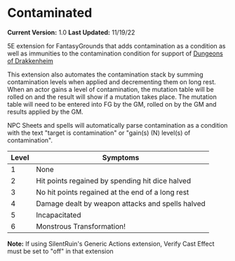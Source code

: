 # Contaminated

**Current Version:** 1.0
**Last Updated:** 11/19/22

5E extension for FantasyGrounds that adds contamination as a condition as well as immunities to the contamination condition for support of [Dungeons of Drakkenheim](https://ghostfiregaming.com/dungeons-of-drakkenheim/)

This extension also automates the contamination stack by summing contamination levels when applied and decrementing them on long rest. When an actor gains a level of contamination, the mutation table will be rolled on and the result will show if a mutation takes place. The mutation table will need to be entered into FG by the GM, rolled on by the GM and results applied by the GM.

NPC Sheets and spells will automatically parse contamination as a condition with the text "target is contamination" or "gain(s) (N) level(s) of contamination".

| Level | Symptoms |
|-----|--------|
| 1 | None |
| 2 | Hit points regained by spending hit dice halved |
| 3 | No hit points regained at the end of a long rest |
| 4 | Damage dealt by weapon attacks and spells halved |
| 5 | Incapacitated |
| 6 | Monstrous Transformation! |

**Note:** If using SilentRuin's Generic Actions extension, Verify Cast Effect must be set to "off" in that extension

